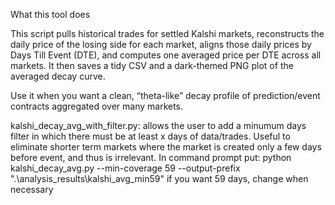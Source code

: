 What this tool does

This script pulls historical trades for settled Kalshi markets, reconstructs the daily price of the losing side for each market, 
aligns those daily prices by Days Till Event (DTE), and computes one averaged price per DTE across all markets. 
It then saves a tidy CSV and a dark-themed PNG plot of the averaged decay curve.

Use it when you want a clean, “theta-like” decay profile of prediction/event contracts aggregated over many markets.


kalshi_decay_avg_with_filter.py: allows the user to add a minumum days filter in which there must be at least x days of data/trades. Useful to eliminate shorter term markets where the market is created only a few days before event, and thus is irrelevant.
In command prompt put: python kalshi_decay_avg.py --min-coverage 59 --output-prefix ".\analysis_results\kalshi_avg_min59" if you want 59 days, change when necessary 
